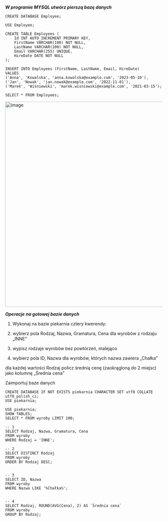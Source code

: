 
***W programie MYSQL utwórz pierszą bazę danych***

```
CREATE DATABASE Employee;

USE Employee;

CREATE TABLE Employees (
    Id INT AUTO_INCREMENT PRIMARY KEY,
    FirstName VARCHAR(100) NOT NULL,
    LastName VARCHAR(100) NOT NULL,
    Email VARCHAR(255) UNIQUE,
    HireDate DATE NOT NULL
);

INSERT INTO Employees (FirstName, LastName, Email, HireDate)
VALUES
('Anna', 'Kowalska', 'anna.kowalska@example.com', '2023-05-10'),
('Jan', 'Nowak', 'jan.nowak@example.com', '2022-11-01'),
('Marek', 'Wiśniewski', 'marek.wisniewski@example.com', '2021-03-15');

SELECT * FROM Employees;
```
<img width="1264" height="657" alt="image" src="https://github.com/user-attachments/assets/d48cc3a3-7bd6-4e2f-b182-98dd67d8135c" />


***Operacje na gotowej bazie danych***

1. Wykonaj na bazie piekarnia cztery kwerendy:

2. wybierz pola Rodzaj, Nazwa, Gramatura, Cena dla wyrobów z rodzaju „INNE”

3. wypisz rodzaje wyrobów bez powtórzeń, malejąco

4. wybierz pola ID, Nazwa dla wyrobów, których nazwa zawiera „Chałka”

dla każdej wartości Rodzaj policz średnią cenę (zaokrągloną do 2 miejsc) jako kolumnę „Średnia cena”

Zaimportuj baze danych 
```
CREATE DATABASE IF NOT EXISTS piekarnia CHARACTER SET utf8 COLLATE utf8_polish_ci;
USE piekarnia;

USE piekarnia;
SHOW TABLES;
SELECT * FROM wyroby LIMIT 100;
```

```
-- 1
SELECT Rodzaj, Nazwa, Gramatura, Cena
FROM wyroby
WHERE Rodzaj = 'INNE';

-- 2
SELECT DISTINCT Rodzaj
FROM wyroby
ORDER BY Rodzaj DESC;


-- 3
SELECT ID, Nazwa
FROM wyroby
WHERE Nazwa LIKE '%Chałka%';


-- 4
SELECT Rodzaj, ROUND(AVG(Cena), 2) AS `Średnia cena`
FROM wyroby
GROUP BY Rodzaj;
```


